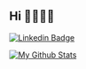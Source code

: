 ## Hi 👋👨🏻‍💻

[![Linkedin Badge](https://img.shields.io/badge/-Grzegorz%20Sztuczynski-0072b1?style=flat&logo=Linkedin&logoColor=white)](https://www.linkedin.com/in/grzegorz-sztuczynski/ "Connect on LinkedIn")
<!--[![Gmail Badge](https://img.shields.io/badge/-sdey9@uic.edu-c14438?style=flat&logo=Gmail&logoColor=white)](mailto:sdey9@uic.edu "Connect via Email")
[![Telegram Badge](https://img.shields.io/badge/-@daftdey-0088CC?style=flat&logo=Telegram&logoColor=white)](https://t.me/daftdey "Contact on Telegram")
[![Twitter Badge](https://img.shields.io/badge/-@samujjwaal-00acee?style=flat&logo=Twitter&logoColor=white)](https://twitter.com/intent/follow?screen_name=samujjwaal "Follow on Twitter")
[![Messenger Badge](https://img.shields.io/badge/-Messenger-0078FF?style=flat&logo=Messenger&logoColor=white)](https://m.me/samujjwaal "Connect on Facebook")

I am a 2nd-year Graduate Student at The University of Illinois at Chicago, pursuing a Masters in Computer Science, who is passionate about Data Science :bar_chart:, Pythonic programming :snake:, and open source :octocat:. I love to learn and contribute in any and every possible way.

- 🌱 I’m currently learning [Machine Learning](https://www.coursera.org/learn/machine-learning) and Functional programming
- 👯 I’m looking to collaborate on any Data Science project which seems interesting or useful
- 💬 Talk to me about if Earth actually is flat, would headlights work at light speed, and everything in between
- 📫 How to reach me: Use any of the [badges](#hi-there-im-samujjwaal-) above
- 😄 Pronouns: [He/Him](https://www.mypronouns.org/he-him)
- 👾 Fun fact: Everything that has been or could be written/said already exists in the [Library of Babel](https://libraryofbabel.info/)
![Top Langs](https://github-readme-stats.vercel.app/api/top-langs/?username=farce1&layout=compact)
<img src="https://github-readme-streak-stats.herokuapp.com/?user=farce1&theme=dark" width="48%" >
## Some of my Github Public Stats-->

[![My Github Stats](https://github-readme-stats.vercel.app/api?username=farce1&show_icons=true&title_color=fff&icon_color=79ff97&text_color=9f9f9f&bg_color=151515)](https://github.com/farce1)

<!--
**farce1/farce1** is a ✨ _special_ ✨ repository because its `README.md` (this file) appears on your GitHub profile.

Here are some ideas to get you started:

- 🔭 I’m currently working on ...
- 🌱 I’m currently learning ...
- 👯 I’m looking to collaborate on ...
- 🤔 I’m looking for help with ...
- 💬 Ask me about ...
- 📫 How to reach me: ...
- 😄 Pronouns: ...
- ⚡ Fun fact: ...
-->
